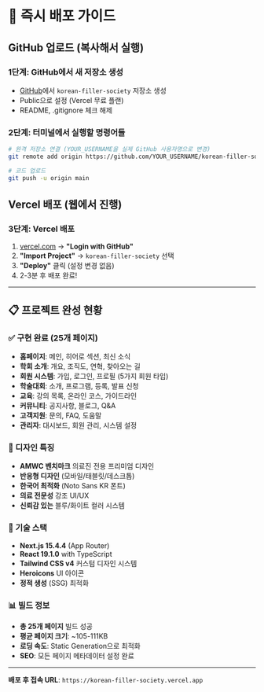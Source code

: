 # 🚀 즉시 배포 가이드

## GitHub 업로드 (복사해서 실행)

### 1단계: GitHub에서 새 저장소 생성
- [GitHub](https://github.com/new)에서 `korean-filler-society` 저장소 생성
- Public으로 설정 (Vercel 무료 플랜)
- README, .gitignore 체크 해제

### 2단계: 터미널에서 실행할 명령어들

```bash
# 원격 저장소 연결 (YOUR_USERNAME을 실제 GitHub 사용자명으로 변경)
git remote add origin https://github.com/YOUR_USERNAME/korean-filler-society.git

# 코드 업로드
git push -u origin main
```

## Vercel 배포 (웹에서 진행)

### 3단계: Vercel 배포
1. [vercel.com](https://vercel.com) → **"Login with GitHub"**
2. **"Import Project"** → `korean-filler-society` 선택
3. **"Deploy"** 클릭 (설정 변경 없음)
4. 2-3분 후 배포 완료!

---

## 📋 프로젝트 완성 현황

### ✅ 구현 완료 (25개 페이지)
- **홈페이지**: 메인, 히어로 섹션, 최신 소식
- **학회 소개**: 개요, 조직도, 연혁, 찾아오는 길
- **회원 시스템**: 가입, 로그인, 프로필 (5가지 회원 타입)
- **학술대회**: 소개, 프로그램, 등록, 발표 신청
- **교육**: 강의 목록, 온라인 코스, 가이드라인
- **커뮤니티**: 공지사항, 블로그, Q&A
- **고객지원**: 문의, FAQ, 도움말
- **관리자**: 대시보드, 회원 관리, 시스템 설정

### 🎨 디자인 특징
- **AMWC 벤치마크** 의료진 전용 프리미엄 디자인
- **반응형 디자인** (모바일/태블릿/데스크톱)
- **한국어 최적화** (Noto Sans KR 폰트)
- **의료 전문성** 강조 UI/UX
- **신뢰감 있는** 블루/화이트 컬러 시스템

### 🔧 기술 스택
- **Next.js 15.4.4** (App Router)
- **React 19.1.0** with TypeScript
- **Tailwind CSS v4** 커스텀 디자인 시스템
- **Heroicons** UI 아이콘
- **정적 생성** (SSG) 최적화

### 📊 빌드 정보
- **총 25개 페이지** 빌드 성공
- **평균 페이지 크기**: ~105-111KB
- **로딩 속도**: Static Generation으로 최적화
- **SEO**: 모든 페이지 메타데이터 설정 완료

---

**배포 후 접속 URL**: `https://korean-filler-society.vercel.app`